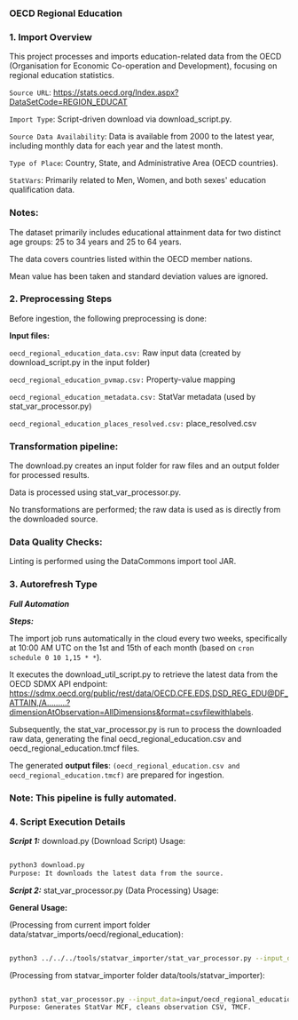 ### OECD Regional Education
### 1. Import Overview
This project processes and imports education-related data from the OECD (Organisation for Economic Co-operation and Development), focusing on regional education statistics.

`Source URL`: https://stats.oecd.org/Index.aspx?DataSetCode=REGION_EDUCAT

`Import Type`: Script-driven download via download_script.py.

`Source Data Availability`: Data is available from 2000 to the latest year, including monthly data for each year and the latest month.

`Type of Place`: Country, State, and Administrative Area (OECD countries).

`StatVars`: Primarily related to Men, Women, and both sexes' education qualification data.

### Notes: 
The dataset primarily includes educational attainment data for two distinct age groups: 25 to 34 years and 25 to 64 years.

The data covers countries listed within the OECD member nations.

Mean value has been taken and standard deviation values are ignored.

### 2. Preprocessing Steps
Before ingestion, the following preprocessing is done:

**Input files:**

`oecd_regional_education_data.csv:` Raw input data (created by download_script.py in the input folder)

`oecd_regional_education_pvmap.csv:` Property-value mapping

`oecd_regional_education_metadata.csv:` StatVar metadata (used by stat_var_processor.py)

`oecd_regional_education_places_resolved.csv:` place_resolved.csv 

### Transformation pipeline:

The download.py creates an input folder for raw files and an output folder for processed results.

Data is processed using stat_var_processor.py.

No transformations are performed; the raw data is used as is directly from the downloaded source.

### Data Quality Checks:

Linting is performed using the DataCommons import tool JAR.

### 3. Autorefresh Type

***Full Automation***

***Steps:***

The import job runs automatically in the cloud every two weeks, specifically at 10:00 AM UTC on the 1st and 15th of each month (based on `cron schedule 0 10 1,15 * *`).

It executes the download_util_script.py to retrieve the latest data from the OECD SDMX API endpoint: https://sdmx.oecd.org/public/rest/data/OECD.CFE.EDS,DSD_REG_EDU@DF_ATTAIN,/A.........?dimensionAtObservation=AllDimensions&format=csvfilewithlabels.

Subsequently, the stat_var_processor.py is run to process the downloaded raw data, generating the final oecd_regional_education.csv and oecd_regional_education.tmcf files.

The generated **output files**: `(oecd_regional_education.csv and oecd_regional_education.tmcf)` are prepared for ingestion.

### Note: This pipeline is fully automated.


### 4. Script Execution Details
***Script 1:*** download.py (Download Script)
Usage:

```Bash

python3 download.py
Purpose: It downloads the latest data from the source.
```

***Script 2:*** stat_var_processor.py (Data Processing)
Usage:

**General Usage:**

(Processing from current import folder data/statvar_imports/oecd/regional_education):

```Bash

python3 ../../../tools/statvar_importer/stat_var_processor.py --input_data=input/oecd_regional_education_data.csv --pv_map=oecd_regional_education_pvmap.csv --config_file=oecd_regional_education_metadata.csv --output_path=output/oecd_regional_education
```
(Processing from statvar_importer folder data/tools/statvar_importer):

```Bash

python3 stat_var_processor.py --input_data=input/oecd_regional_education_data.csv --pv_map=oecd_regional_education_pvmap.csv --config_file=oecd_regional_education_metadata.csv --output_path=output/oecd_regional_education
Purpose: Generates StatVar MCF, cleans observation CSV, TMCF.

```

